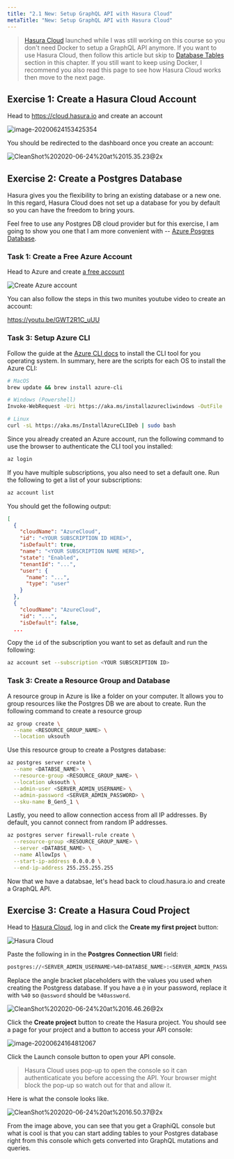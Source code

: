 ```yaml
---
title: "2.1 New: Setup GraphQL API with Hasura Cloud"
metaTitle: "New: Setup GraphQL API with Hasura Cloud"
---
```



> [Hasura Cloud](https://hasura.io) launched while I was still working on this course so you don't need Docker to setup a GraphQL API anymore. If you want to use Hasura Cloud, then follow this article but skip to [Database Tables](/02-graphql-api/24-hasura-tables) section in this chapter. If you still want to keep using Docker, I recommend you also read this page to see how Hasura Cloud works then move to the next page.

## Exercise 1: Create a Hasura Cloud Account

Head to https://cloud.hasura.io and create an account

![image-20200624153425354](../media/hasura-cloud/image-20200624153425354.png) 

You should be redirected to the dashboard once you create an account:

![CleanShot%202020-06-24%20at%2015.35.23@2x](../media/hasura-cloud/CleanShot%202020-06-24%20at%2015.35.23@2x.png)

## Exercise 2: Create a Postgres Database

Hasura gives you the flexibility to bring an existing database or a new one. In this regard, Hasura Cloud does not set up a database for you by default so you can have the freedom to bring yours.

Feel free to use any Postgres DB cloud provider but for this exercise, I am going to show you one that I am more convenient with -- [Azure Posgres Database](https://azure.microsoft.com/en-us/services/postgresql/?WT.mc_id=herm-workshop-chnwamba).

### Task 1: Create a Free Azure Account

Head to Azure and create [a free account](https://azure.microsoft.com/en-us/free)

![Create Azure account](../media/hasura-cloud/s_5878174F69F5FC7DB3322C1C2709D0B31EDBC258354D0EFE5DFD294654950CD2_1581847003675_image.png)

You can also follow the steps in this two munites youtube video to create an account:

https://youtu.be/GWT2R1C_uUU

### Task 3: Setup Azure CLI

Follow the guide at the [Azure CLI docs](https://docs.microsoft.com/en-us/cli/azure/install-azure-cli?view=azure-cli-latest) to install the CLI tool for you operating system. In summary, here are the scripts for each OS to install the Azure CLI:

```bash
# MacOS
brew update && brew install azure-cli

# Windows (Powershell)
Invoke-WebRequest -Uri https://aka.ms/installazurecliwindows -OutFile .\AzureCLI.msi; Start-Process msiexec.exe -Wait -ArgumentList '/I AzureCLI.msi /quiet'

# Linux
curl -sL https://aka.ms/InstallAzureCLIDeb | sudo bash
```


Since you already created an Azure account, run the following command to use the browser to authenticate the CLI tool you installed:

```bash
az login
```

If you have multiple subscriptions, you also need to set a default one. Run the following to get a list of your subscriptions:

```bash
az account list
```

You should get the following output:

```json
[
  {
    "cloudName": "AzureCloud",
    "id": "<YOUR SUBSCRIPTION ID HERE>",
    "isDefault": true,
    "name": "<YOUR SUBSCRIPTION NAME HERE>",
    "state": "Enabled",
    "tenantId": "...",
    "user": {
      "name": "...",
      "type": "user"
    }
  },
  {
    "cloudName": "AzureCloud",
    "id": "...",
    "isDefault": false,
  ...
```



Copy the `id` of the subscription you want to set as default and run the following:

```bash
az account set --subscription <YOUR SUBSCRIPTION ID>
```

### Task 3: Create a Resource Group and Database

A resource group in Azure is like a folder on your computer. It allows you to group resources like the Postgres DB we are about to create. Run the following command to create a resource group

```bash
az group create \
  --name <RESOURCE_GROUP_NAME> \
  --location uksouth
```

Use this resource group to create a Postgres database:

```bash
az postgres server create \
  --name <DATABSE_NAME> \
  --resource-group <RESOURCE_GROUP_NAME> \
  --location uksouth \
  --admin-user <SERVER_ADMIN_USERNAME> \
  --admin-password <SERVER_ADMIN_PASSWORD> \
  --sku-name B_Gen5_1 \ 
```

Lastly, you need to allow connection access from all IP addresses. By default, you cannot connect from random IP addresses.

```bash
az postgres server firewall-rule create \
  --resource-group <RESOURCE_GROUP_NAME> \
  --server <DATABSE_NAME> \
  --name AllowIps \
  --start-ip-address 0.0.0.0 \
  --end-ip-address 255.255.255.255
```



Now that we have a databsae, let's head back to cloud.hasura.io and create a GraphQL API.

## Exercise 3: Create a Hasura Coud Project

Head to [Hasura Cloud](https://cloud.hasura.io/), log in and click the **Create my first project** button:

![Hasura Cloud](../media/hasura-cloud/CleanShot%202020-06-24%20at%2016.29.17@2x.png)

Paste the following in in the **Postgres Connection URI** field:

```bash
postgres://<SERVER_ADMIN_USERNAME>%40<DATABSE_NAME>:<SERVER_ADMIN_PASSWORD>@<DATABSE_NAME>.postgres.database.azure.com:5432/postgres
```

Replace the angle bracket placeholders with the values you used when creating the Postgress database. If you have a `@` in your password, replace it with `%40` so `@assword` should be `%40assword`.

![CleanShot%202020-06-24%20at%2016.46.26@2x](../media/hasura-cloud/CleanShot%202020-06-24%20at%2016.46.26@2x.png)

Click the **Create project** button to create the Hasura project. You should see a page for your project and a button to access your API console:

![image-20200624164812067](../media/hasura-cloud/image-20200624164812067.png)

Click the Launch console button to open your API console.

> Hasura Cloud uses pop-up to open the console so it can authenticaticate you before accessing the API. Your browser might block the pop-up so watch out for that and allow it.

Here is what the console looks like.

![CleanShot%202020-06-24%20at%2016.50.37@2x](../media/hasura-cloud/CleanShot%202020-06-24%20at%2016.50.37@2x.png)

From the image above, you can see that you get a GraphiQL console but what is cool is that you can start adding tables to your Postgres database right from this console which gets converted into GraphQL mutations and queries.